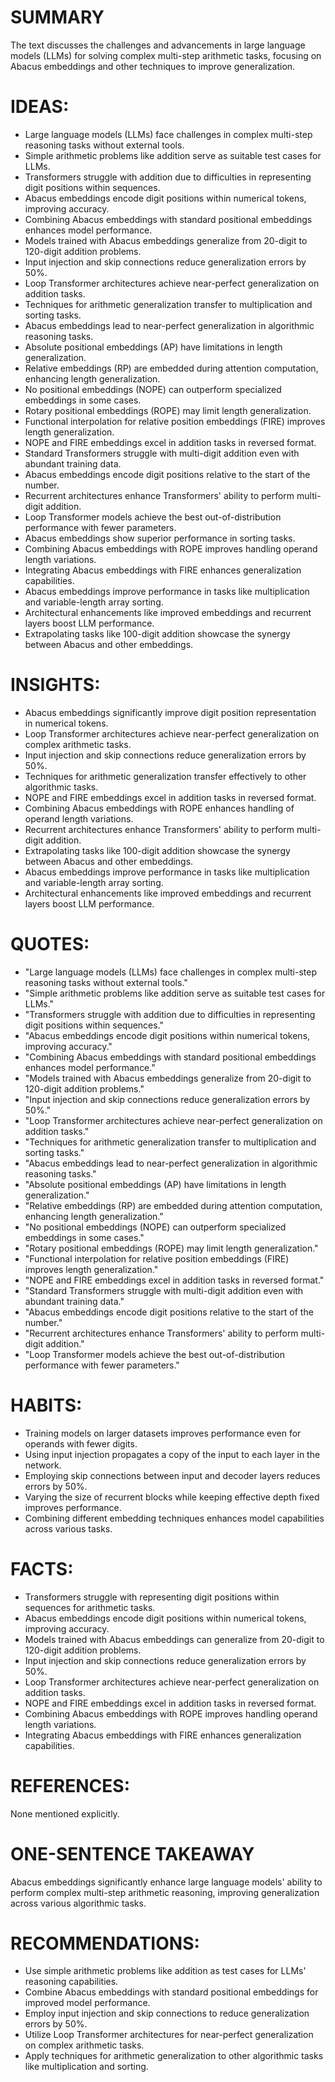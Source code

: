 # SUMMARY
The text discusses the challenges and advancements in large language models (LLMs) for solving complex multi-step arithmetic tasks, focusing on Abacus embeddings and other techniques to improve generalization.

# IDEAS:
- Large language models (LLMs) face challenges in complex multi-step reasoning tasks without external tools.
- Simple arithmetic problems like addition serve as suitable test cases for LLMs.
- Transformers struggle with addition due to difficulties in representing digit positions within sequences.
- Abacus embeddings encode digit positions within numerical tokens, improving accuracy.
- Combining Abacus embeddings with standard positional embeddings enhances model performance.
- Models trained with Abacus embeddings generalize from 20-digit to 120-digit addition problems.
- Input injection and skip connections reduce generalization errors by 50%.
- Loop Transformer architectures achieve near-perfect generalization on addition tasks.
- Techniques for arithmetic generalization transfer to multiplication and sorting tasks.
- Abacus embeddings lead to near-perfect generalization in algorithmic reasoning tasks.
- Absolute positional embeddings (AP) have limitations in length generalization.
- Relative embeddings (RP) are embedded during attention computation, enhancing length generalization.
- No positional embeddings (NOPE) can outperform specialized embeddings in some cases.
- Rotary positional embeddings (ROPE) may limit length generalization.
- Functional interpolation for relative position embeddings (FIRE) improves length generalization.
- NOPE and FIRE embeddings excel in addition tasks in reversed format.
- Standard Transformers struggle with multi-digit addition even with abundant training data.
- Abacus embeddings encode digit positions relative to the start of the number.
- Recurrent architectures enhance Transformers' ability to perform multi-digit addition.
- Loop Transformer models achieve the best out-of-distribution performance with fewer parameters.
- Abacus embeddings show superior performance in sorting tasks.
- Combining Abacus embeddings with ROPE improves handling operand length variations.
- Integrating Abacus embeddings with FIRE enhances generalization capabilities.
- Abacus embeddings improve performance in tasks like multiplication and variable-length array sorting.
- Architectural enhancements like improved embeddings and recurrent layers boost LLM performance.
- Extrapolating tasks like 100-digit addition showcase the synergy between Abacus and other embeddings.

# INSIGHTS:
- Abacus embeddings significantly improve digit position representation in numerical tokens.
- Loop Transformer architectures achieve near-perfect generalization on complex arithmetic tasks.
- Input injection and skip connections reduce generalization errors by 50%.
- Techniques for arithmetic generalization transfer effectively to other algorithmic tasks.
- NOPE and FIRE embeddings excel in addition tasks in reversed format.
- Combining Abacus embeddings with ROPE enhances handling of operand length variations.
- Recurrent architectures enhance Transformers' ability to perform multi-digit addition.
- Extrapolating tasks like 100-digit addition showcase the synergy between Abacus and other embeddings.
- Abacus embeddings improve performance in tasks like multiplication and variable-length array sorting.
- Architectural enhancements like improved embeddings and recurrent layers boost LLM performance.

# QUOTES:
- "Large language models (LLMs) face challenges in complex multi-step reasoning tasks without external tools."
- "Simple arithmetic problems like addition serve as suitable test cases for LLMs."
- "Transformers struggle with addition due to difficulties in representing digit positions within sequences."
- "Abacus embeddings encode digit positions within numerical tokens, improving accuracy."
- "Combining Abacus embeddings with standard positional embeddings enhances model performance."
- "Models trained with Abacus embeddings generalize from 20-digit to 120-digit addition problems."
- "Input injection and skip connections reduce generalization errors by 50%."
- "Loop Transformer architectures achieve near-perfect generalization on addition tasks."
- "Techniques for arithmetic generalization transfer to multiplication and sorting tasks."
- "Abacus embeddings lead to near-perfect generalization in algorithmic reasoning tasks."
- "Absolute positional embeddings (AP) have limitations in length generalization."
- "Relative embeddings (RP) are embedded during attention computation, enhancing length generalization."
- "No positional embeddings (NOPE) can outperform specialized embeddings in some cases."
- "Rotary positional embeddings (ROPE) may limit length generalization."
- "Functional interpolation for relative position embeddings (FIRE) improves length generalization."
- "NOPE and FIRE embeddings excel in addition tasks in reversed format."
- "Standard Transformers struggle with multi-digit addition even with abundant training data."
- "Abacus embeddings encode digit positions relative to the start of the number."
- "Recurrent architectures enhance Transformers' ability to perform multi-digit addition."
- "Loop Transformer models achieve the best out-of-distribution performance with fewer parameters."

# HABITS:
- Training models on larger datasets improves performance even for operands with fewer digits.
- Using input injection propagates a copy of the input to each layer in the network.
- Employing skip connections between input and decoder layers reduces errors by 50%.
- Varying the size of recurrent blocks while keeping effective depth fixed improves performance.
- Combining different embedding techniques enhances model capabilities across various tasks.

# FACTS:
- Transformers struggle with representing digit positions within sequences for arithmetic tasks.
- Abacus embeddings encode digit positions within numerical tokens, improving accuracy.
- Models trained with Abacus embeddings can generalize from 20-digit to 120-digit addition problems.
- Input injection and skip connections reduce generalization errors by 50%.
- Loop Transformer architectures achieve near-perfect generalization on addition tasks.
- NOPE and FIRE embeddings excel in addition tasks in reversed format.
- Combining Abacus embeddings with ROPE improves handling operand length variations.
- Integrating Abacus embeddings with FIRE enhances generalization capabilities.

# REFERENCES:
None mentioned explicitly.

# ONE-SENTENCE TAKEAWAY
Abacus embeddings significantly enhance large language models' ability to perform complex multi-step arithmetic reasoning, improving generalization across various algorithmic tasks.

# RECOMMENDATIONS:
- Use simple arithmetic problems like addition as test cases for LLMs' reasoning capabilities.
- Combine Abacus embeddings with standard positional embeddings for improved model performance.
- Employ input injection and skip connections to reduce generalization errors by 50%.
- Utilize Loop Transformer architectures for near-perfect generalization on complex arithmetic tasks.
- Apply techniques for arithmetic generalization to other algorithmic tasks like multiplication and sorting.